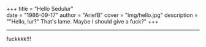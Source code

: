 +++
title = "Hello Sedulur"                                          
date = "1986-09-17"
author = "AriefB"
cover = "img/hello.jpg"
description = "\"Hello, lur?\" That's lame. Maybe I should give a fuck?"
+++
***
fuckkkk!!!